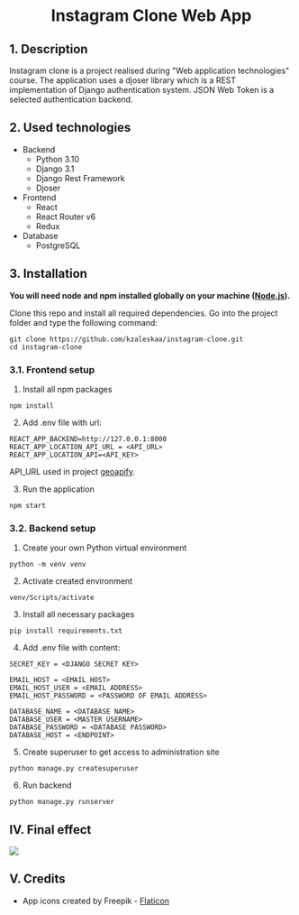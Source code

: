 <h1 align="center">Instagram Clone Web App </h1>

## 1. Description
Instagram clone is a project realised during "Web application technologies" course. The application uses a djoser library which is a REST implementation of Django authentication system. JSON Web Token is a selected authentication backend.

## 2. Used technologies
- Backend
    - Python 3.10
    - Django 3.1
    - Django Rest Framework
    - Djoser
- Frontend
    - React
    - React Router v6
    - Redux 
- Database
    - PostgreSQL
  
## 3. Installation
**You will need node and npm installed globally on your machine ([Node.js](https://nodejs.org/en/)).** 
     
Clone this repo and install all required dependencies. Go into the project folder and type the following command:
  ```
  git clone https://github.com/kzaleskaa/instagram-clone.git
  cd instagram-clone
  ```
### 3.1. Frontend setup
1. Install all npm packages
  ```
  npm install
  ```
2. Add .env file with url:
  ```
  REACT_APP_BACKEND=http://127.0.0.1:8000
  REACT_APP_LOCATION_API_URL = <API_URL>
  REACT_APP_LOCATION_API=<API_KEY>
  ```
  API_URL used in project [geoapify](https://api.geoapify.com/v1/geocode/search?text=).
  
3. Run the application
  ```
  npm start
  ```

### 3.2. Backend setup
1. Create your own Python virtual environment
  ```
  python -m venv venv
  ```
2. Activate created environment
  ```
  venv/Scripts/activate
  ```
3. Install all necessary packages
  ```
  pip install requirements.txt
  ```
4. Add .env file with content:
  ```
  SECRET_KEY = <DJANGO SECRET KEY>
  
  EMAIL_HOST = <EMAIL HOST>
  EMAIL_HOST_USER = <EMAIL ADDRESS>
  EMAIL_HOST_PASSWORD = <PASSWORD OF EMAIL ADDRESS>
  
  DATABASE_NAME = <DATABASE NAME>  
  DATABASE_USER = <MASTER USERNAME>
  DATABASE_PASSWORD = <DATABASE PASSWORD>  
  DATABASE_HOST = <ENDPOINT>
  ```
5. Create superuser to get access to administration site
  ```
  python manage.py createsuperuser
  ```
6. Run backend
  ```
  python manage.py runserver
  ```

## IV. Final effect
<img src="https://user-images.githubusercontent.com/62251989/175346250-cd419c99-9743-456e-ba37-2eb8371e0612.gif" />

## V. Credits
- App icons created by Freepik - [Flaticon](https://www.flaticon.com/free-icons/app)
